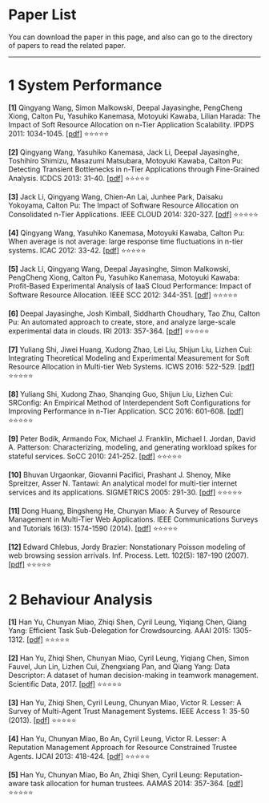 # Paper List

You can download the paper in this page, and also can go to the directory of papers to read the related paper.

---------------------------------------

# 1 System Performance
**[1]** Qingyang Wang, Simon Malkowski, Deepal Jayasinghe, PengCheng Xiong, Calton Pu, Yasuhiko Kanemasa, Motoyuki Kawaba, Lilian Harada: The Impact of Soft Resource Allocation on n-Tier Application Scalability. IPDPS 2011: 1034-1045. [[pdf]](https://raw.githubusercontent.com/ZXD0328/paper/master/papers/system-performance/IPDPS-2011-The%20Impact%20of%20Soft%20Resource%20Allocation%20on%20n-Tier%20Application%20Scalability.pdf) :star::star::star::star::star:

**[2]** Qingyang Wang, Yasuhiko Kanemasa, Jack Li, Deepal Jayasinghe, Toshihiro Shimizu, Masazumi Matsubara, Motoyuki Kawaba, Calton Pu: Detecting Transient Bottlenecks in n-Tier Applications through Fine-Grained Analysis. ICDCS 2013: 31-40. [[pdf]](https://raw.githubusercontent.com/ZXD0328/paper/master/papers/system-performance/ICDCS-2013-Detecting%20Transient%20Bottlenecks%20in%20n-Tier%20Applications%20through%20Fine-Grained%20Analysis.pdf) :star::star::star::star::star:

**[3]** Jack Li, Qingyang Wang, Chien-An Lai, Junhee Park, Daisaku Yokoyama, Calton Pu:
The Impact of Software Resource Allocation on Consolidated n-Tier Applications. IEEE CLOUD 2014: 320-327. [[pdf]](https://raw.githubusercontent.com/ZXD0328/paper/master/papers/system-performance/Cloud-2014-The%20Impact%20of%20Software%20Resource%20Allocation%20on%20Consolidated%20n-Tier%20Applications.pdf) :star::star::star::star::star:

**[4]** Qingyang Wang, Yasuhiko Kanemasa, Motoyuki Kawaba, Calton Pu:
When average is not average: large response time fluctuations in n-tier systems. ICAC 2012: 33-42. [[pdf]](https://raw.githubusercontent.com/ZXD0328/paper/master/papers/system-performance/2012-ICAC-When%20Average%20is%20Not%20Average_%20Large%20Response%20Time%20Fluctuations%20in%20n-Tier%20Systems.pdf) :star::star::star::star::star:

**[5]** Jack Li, Qingyang Wang, Deepal Jayasinghe, Simon Malkowski, PengCheng Xiong, Calton Pu, Yasuhiko Kanemasa, Motoyuki Kawaba: Profit-Based Experimental Analysis of IaaS Cloud Performance: Impact of Software Resource Allocation. IEEE SCC 2012: 344-351. [[pdf]](https://raw.githubusercontent.com/ZXD0328/paper/master/papers/system-performance/2012-SCC-Profit-Based%20Experimental%20Analysis%20of%20IaaS%20Cloud%20Performance_%20Impact%20of%20Software%20Resource%20Allocation.pdf) :star::star::star::star::star:

**[6]** Deepal Jayasinghe, Josh Kimball, Siddharth Choudhary, Tao Zhu, Calton Pu: An automated approach to create, store, and analyze large-scale experimental data in clouds. IRI 2013: 357-364. [[pdf]](https://raw.githubusercontent.com/ZXD0328/paper/master/papers/system-performance/2013-iri-An%20Automated%20Approach%20to%20Create%2C%20Store%2C%20and%20Analyze%20Large-scale%20Experimental%20Data%20in%20Clouds.pdf) :star::star::star::star::star:

**[7]** Yuliang Shi, Jiwei Huang, Xudong Zhao, Lei Liu, Shijun Liu, Lizhen Cui: Integrating Theoretical Modeling and Experimental Measurement for Soft Resource Allocation in Multi-tier Web Systems. ICWS 2016: 522-529. [[pdf]](https://raw.githubusercontent.com/ZXD0328/paper/master/papers/system-performance/ICWS-2016-Integrating%20Theoretical%20Modeling%20and%20Experimental%20Measurement%20for%20Soft%20Resource%20Allocation%20in%20Multi-Tier%20Web%20Systems.pdf) :star::star::star::star::star:

**[8]** Yuliang Shi, Xudong Zhao, Shanqing Guo, Shijun Liu, Lizhen Cui: SRConfig: An Empirical Method of Interdependent Soft Configurations for Improving Performance in n-Tier Application. SCC 2016: 601-608. [[pdf]](https://raw.githubusercontent.com/ZXD0328/paper/master/papers/system-performance/SCC-2016-SRConfig_An%20Empirical%20Method%20of%20Interdependent%20Soft%20Configurations%20for%20Improving%20Performance%20in%20n-Tier%20Application.pdf) :star::star::star::star::star:

**[9]** Peter Bodík, Armando Fox, Michael J. Franklin, Michael I. Jordan, David A. Patterson: Characterizing, modeling, and generating workload spikes for stateful services. SoCC 2010: 241-252. [[pdf]](https://raw.githubusercontent.com/ZXD0328/paper/master/papers/system-performance/2010-SoCC10-Characterizing%2CModeling%2Cand%20Generatin%20Workload%20Spikes%20for%20Stateful%20Services.pdf) :star::star::star::star::star:

**[10]** Bhuvan Urgaonkar, Giovanni Pacifici, Prashant J. Shenoy, Mike Spreitzer, Asser N. Tantawi: An analytical model for multi-tier internet services and its applications. SIGMETRICS 2005: 291-30. [[pdf]](https://raw.githubusercontent.com/ZXD0328/paper/master/papers/system-performance/SIGMETRICS-2005-An%20Analytical%20Model%20for%20Multi-tier%20Internet%20Services%20and%20Its%20Applications.pdf) :star::star::star::star::star:

**[11]** Dong Huang, Bingsheng He, Chunyan Miao: A Survey of Resource Management in Multi-Tier Web Applications. IEEE Communications Surveys and Tutorials 16(3): 1574-1590 (2014). [[pdf]](https://raw.githubusercontent.com/ZXD0328/paper/master/papers/system-performance/IEEE%20Communications%20Surveys-2014-A%20Survey%20of%20Resource%20Management%20in%20Multi-Tier%20Web%20Applications.pdf) :star::star::star::star::star:

**[12]** Edward Chlebus, Jordy Brazier: Nonstationary Poisson modeling of web browsing session arrivals. Inf. Process. Lett. 102(5): 187-190 (2007). [[pdf]](https://raw.githubusercontent.com/ZXD0328/paper/master/papers/system-performance/Inf%20Process%20Lett-2007-Nonstationary%20Poisson%20modeling%20of%20web%20browsing%20session%20arrivalIs.pdf) :star::star::star::star::star:

# 2 Behaviour Analysis
**[1]** Han Yu, Chunyan Miao, Zhiqi Shen, Cyril Leung, Yiqiang Chen, Qiang Yang: Efficient Task Sub-Delegation for Crowdsourcing. AAAI 2015: 1305-1312. [[pdf]](https://raw.githubusercontent.com/ZXD0328/paper/master/papers/behaviour-analysis/Han%20Yu-AAAI2015-Efficient%20Task%20Sub-Delegation%20for%20Crowdsourcing.pdf) :star::star::star::star::star:

**[2]** Han Yu, Zhiqi Shen, Chunyan Miao, Cyril Leung, Yiqiang Chen, Simon Fauvel, Jun Lin, Lizhen Cui, Zhengxiang Pan, and Qiang Yang: Data Descriptor: A dataset of human decision-making in teamwork management. Scientific Data, 2017. [[pdf]](https://raw.githubusercontent.com/ZXD0328/paper/master/papers/behaviour-analysis/2017-sci-A%20dataset%20of%20human%20decision-making%20in%20teamwork%20management.pdf) :star::star::star::star::star:

**[3]** Han Yu, Zhiqi Shen, Cyril Leung, Chunyan Miao, Victor R. Lesser: A Survey of Multi-Agent Trust Management Systems. IEEE Access 1: 35-50 (2013). [[pdf]](https://raw.githubusercontent.com/ZXD0328/paper/master/papers/behaviour-analysis/IEEE%20Access-2013-A%20Survey%20of%20Multi-Agent%20Trust%20Management%20Systems.pdf) :star::star::star::star::star:

**[4]** Han Yu, Chunyan Miao, Bo An, Cyril Leung, Victor R. Lesser: A Reputation Management Approach for Resource Constrained Trustee Agents. IJCAI 2013: 418-424. [[pdf]](https://raw.githubusercontent.com/ZXD0328/paper/master/papers/behaviour-analysis/IJCAI-2013-A%20Reputation%20Management%20Approach%20for%20Resource%20Constrained%20Trustee%20Agents.pdf) :star::star::star::star::star:

**[5]** Han Yu, Chunyan Miao, Bo An, Zhiqi Shen, Cyril Leung: Reputation-aware task allocation for human trustees. AAMAS 2014: 357-364. [[pdf]](https://raw.githubusercontent.com/ZXD0328/paper/master/papers/behaviour-analysis/AAMAS-2014-Reputation-aware%20task%20allocation%20for%20human%20trustees.pdf) :star::star::star::star::star:

